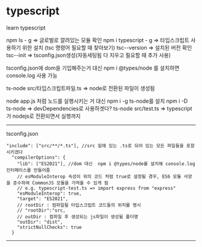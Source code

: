 # typescript
learn typescript


npm ls - g => 글로벌로 깔려있는 모듈 확인
npm i typescript - g => 타입스크립트 사용하기 위한 설치
(tsc 명령어 필요할 때 찾아보기)
tsc--version => 설치된 버전 확인
tsc--init => tsconfig.json생성(자동세팅됨 다 지우고 필요할 때 추가 사용)

tsconfig.json에 dom을 기입해주는거 대신
npm i @types/node 를 설치하면 console.log 사용 가능

ts-node src/타입스크립트파일.ts => node로 전환된 파일이 생성됨

node app.js 처럼 노드를 실행시키는 거 대신
npm i -g ts-node를 설치
npm i -D ts-node => devDependencies로 사용하겟다?
ts-node src/test.ts => typescript가 nodejs로 전환되면서 실행까지
______________

tsconfig.json

```
"include": ["src/**/*.ts"], //src 밑에 있는 .ts로 되어 있는 모든 파일들을 포함시키겠다
  "compilerOptions": {
    "lib": ["ES2021"], //dom 대신  npm i @types/node를 설치해 console.log 인터페이스를 만들어줌
    // esModuleInterop 속성이 위의 코드 처럼 true로 설정될 경우, ES6 모듈 사양을 준수하여 CommonJS 모듈을 가져올 수 있게 됨
    // e.g. typescript-test.ts => import express from "express"
    "esModuleInterop": true,
    "target": "ES2021",
    // rootDir : 컴파일될 타입스크립트 코드들의 위치를 명시
    // "rootDir":"src,
    // outDir : 컴파일 후 생성되는 js파일이 생성될 폴더명
    "outDir": "dist",
    "strictNullChecks": true
  }
```
_____
